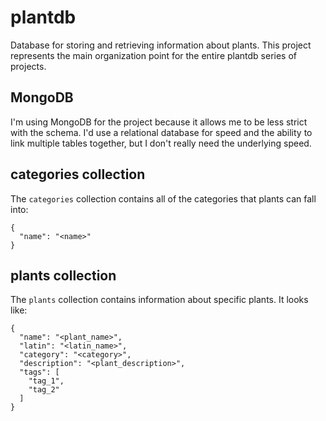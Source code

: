 # plantdb

Database for storing and retrieving information about plants. This project
represents the main organization point for the entire plantdb series of
projects.

## MongoDB

I'm using MongoDB for the project because it allows me to be less strict with
the schema. I'd use a relational database for speed and the ability to link
multiple tables together, but I don't really need the underlying speed.

## categories collection

The `categories` collection contains all of the categories that plants can fall into:

```
{
  "name": "<name>"
}
```

## plants collection

The `plants` collection contains information about specific plants. It looks like:

```
{
  "name": "<plant_name>",
  "latin": "<latin_name>",
  "category": "<category>",
  "description": "<plant_description>",
  "tags": [
    "tag_1",
    "tag_2"
  ]
}
```
